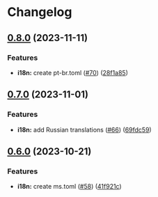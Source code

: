 # Changelog

## [0.8.0](https://github.com/hbstack/gallery/compare/v0.7.0...v0.8.0) (2023-11-11)


### Features

* **i18n:** create pt-br.toml ([#70](https://github.com/hbstack/gallery/issues/70)) ([28f1a85](https://github.com/hbstack/gallery/commit/28f1a85f3feee9876bb9d61df17decc3358213e6))

## [0.7.0](https://github.com/hbstack/gallery/compare/v0.6.0...v0.7.0) (2023-11-01)


### Features

* **i18n:** add Russian translations ([#66](https://github.com/hbstack/gallery/issues/66)) ([69fdc59](https://github.com/hbstack/gallery/commit/69fdc59a920d77bf886b5906e5fd6dd479c6accc))

## [0.6.0](https://github.com/hbstack/gallery/compare/v0.5.0...v0.6.0) (2023-10-21)


### Features

* **i18n:** create ms.toml ([#58](https://github.com/hbstack/gallery/issues/58)) ([41f921c](https://github.com/hbstack/gallery/commit/41f921ce64a46fbefa0ae5173659e358b2253d07))
